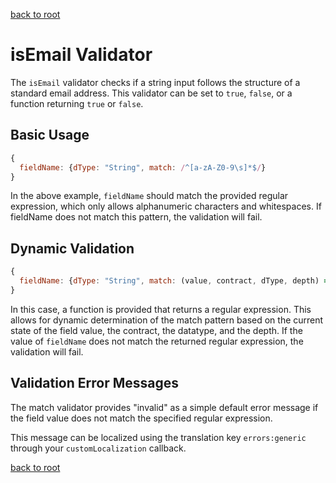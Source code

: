 [back to root](../../README.md#Documentation)

# isEmail Validator

The `isEmail` validator checks if a string input follows the structure of a standard email address. This validator can be set to `true`, `false`, or a function returning `true` or `false`.

## Basic Usage

```javascript
{
  fieldName: {dType: "String", match: /^[a-zA-Z0-9\s]*$/}
}
```

In the above example, `fieldName` should match the provided regular expression, which only allows alphanumeric characters and whitespaces. If fieldName does not match this pattern, the validation will fail.

## Dynamic Validation

```javascript
{
  fieldName: {dType: "String", match: (value, contract, dType, depth) => /^[a-zA-Z0-9\s]*$/}
}
```

In this case, a function is provided that returns a regular expression. 
This allows for dynamic determination of the match pattern based on the current state of the field value, the contract, the datatype, and the depth. 
If the value of `fieldName` does not match the returned regular expression, the validation will fail.

## Validation Error Messages

The match validator provides "invalid" as a simple default error message if the field value does not match the specified regular expression.

This message can be localized using the translation key `errors:generic` through your `customLocalization` callback.

[back to root](../../README.md#Documentation)

